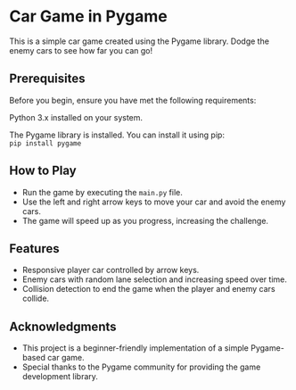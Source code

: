 # Car Game in Pygame
This is a simple car game created using the Pygame library. Dodge the enemy cars to see how far you can go!

## Prerequisites 
Before you begin, ensure you have met the following requirements:

Python 3.x installed on your system.

The Pygame library is installed. You can install it using pip:<br>
`pip install pygame`

## How to Play
- Run the game by executing the `main.py` file.
- Use the left and right arrow keys to move your car and avoid the enemy cars.
- The game will speed up as you progress, increasing the challenge.

## Features
- Responsive player car controlled by arrow keys.
- Enemy cars with random lane selection and increasing speed over time.
- Collision detection to end the game when the player and enemy cars collide.

## Acknowledgments
- This project is a beginner-friendly implementation of a simple Pygame-based car game.
- Special thanks to the Pygame community for providing the game development library.
